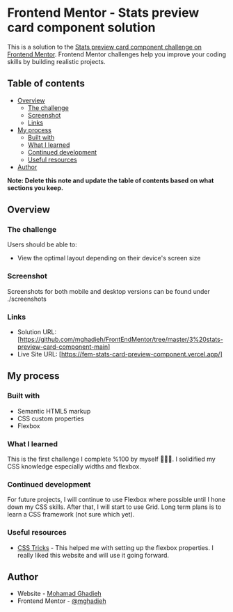 # Frontend Mentor - Stats preview card component solution

This is a solution to the [Stats preview card component challenge on Frontend Mentor](https://www.frontendmentor.io/challenges/stats-preview-card-component-8JqbgoU62). Frontend Mentor challenges help you improve your coding skills by building realistic projects.

## Table of contents

- [Overview](#overview)
  - [The challenge](#the-challenge)
  - [Screenshot](#screenshot)
  - [Links](#links)
- [My process](#my-process)
  - [Built with](#built-with)
  - [What I learned](#what-i-learned)
  - [Continued development](#continued-development)
  - [Useful resources](#useful-resources)
- [Author](#author)

**Note: Delete this note and update the table of contents based on what sections you keep.**

## Overview

### The challenge

Users should be able to:

- View the optimal layout depending on their device's screen size

### Screenshot

Screenshots for both mobile and desktop versions can be found under ./screenshots

### Links

- Solution URL: [https://github.com/mghadieh/FrontEndMentor/tree/master/3%20stats-preview-card-component-main]
- Live Site URL: [https://fem-stats-card-preview-component.vercel.app/]

## My process

### Built with

- Semantic HTML5 markup
- CSS custom properties
- Flexbox

### What I learned

This is the first challenge I complete %100 by myself 🎉🎉🎉.
I solidified my CSS knowledge especially widths and flexbox.

### Continued development

For future projects, I will continue to use Flexbox where possible until I hone down my CSS skills. After that, I will start to use Grid. Long term plans is to learn a CSS framework (not sure which yet).

### Useful resources

- [CSS Tricks](https://css-tricks.com/snippets/css/a-guide-to-flexbox/#flexbox-properties) - This helped me with setting up the flexbox properties. I really liked this website and will use it going forward.

## Author

- Website - [Mohamad Ghadieh]()
- Frontend Mentor - [@mghadieh](https://www.frontendmentor.io/profile/yourusername)
